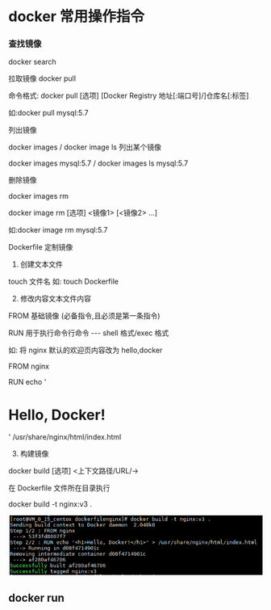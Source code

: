 # docker 常用操作指令

 ### 查找镜像
 docker search
 
 拉取镜像
 docker pull

命令格式:
docker pull [选项] [Docker Registry 地址[:端口号]/]仓库名[:标签]

如:docker pull mysql:5.7  

 列出镜像
 
 docker images / docker image ls
 列出某个镜像
 
 docker images mysql:5.7 / docker images ls mysql:5.7
 
 删除镜像
 
 docker images rm
 
 docker image rm [选项] <镜像1> [<镜像2> ...]
 
 如:docker image rm mysql:5.7
 
 Dockerfile 定制镜像
 
 1. 创建文本文件
 
 touch 文件名  如: touch Dockerfile
 
 2. 修改内容文本文件内容
 
 FROM 基础镜像 (必备指令,且必须是第一条指令)
 
 RUN 用于执行命令行命令 --- shell 格式/exec 格式
 
 如: 将 nginx 默认的欢迎页内容改为 hello,docker
 
    
 FROM nginx
 
 RUN echo '<h1>Hello, Docker!</h1>' /usr/share/nginx/html/index.html

 3. 构建镜像
 
 docker build [选项] <上下文路径/URL/->
     
 在 Dockerfile 文件所在目录执行
 
 docker build -t nginx:v3 .
     
 ![1](assets/1.png)


## docker run


 


